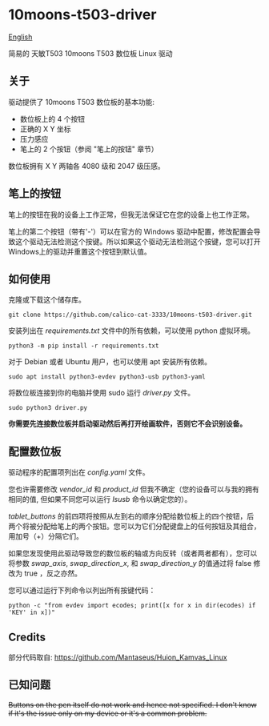 # 10moons-t503-driver

[English](https://github.com/calico-cat-3333/10moons-t503-driver/blob/master/README.md)

简易的 天敏T503 10moons T503 数位板 Linux 驱动

## 关于

驱动提供了 10moons T503 数位板的基本功能:
* 数位板上的 4 个按钮
* 正确的 X Y 坐标
* 压力感应
* 笔上的 2 个按钮（参阅 "笔上的按钮" 章节）

数位板拥有 X Y 两轴各 4080 级和 2047 级压感。

## 笔上的按钮

笔上的按钮在我的设备上工作正常，但我无法保证它在您的设备上也工作正常。

笔上的第二个按钮（带有'-'）可以在官方的 Windows 驱动中配置，修改配置会导致这个驱动无法检测这个按键。所以如果这个驱动无法检测这个按键，您可以打开 Windows上的驱动并重置这个按钮到默认值。

## 如何使用

克隆或下载这个储存库。

```
git clone https://github.com/calico-cat-3333/10moons-t503-driver.git
```

安装列出在 _requirements.txt_ 文件中的所有依赖，可以使用 python 虚拟环境。

```
python3 -m pip install -r requirements.txt
```

对于 Debian 或者 Ubuntu 用户，也可以使用 apt 安装所有依赖。

```
sudo apt install python3-evdev python3-usb python3-yaml
```

将数位板连接到你的电脑并使用 sudo 运行 _driver.py_ 文件。

```
sudo python3 driver.py
```

**你需要先连接数位板并启动驱动然后再打开绘画软件，否则它不会识别设备。**

## 配置数位板

驱动程序的配置项列出在 _config.yaml_ 文件。

您也许需要修改 *vendor_id* 和 *product_id* 但我不确定（您的设备可以与我的拥有相同的值, 但如果不同您可以运行 *lsusb* 命令以确定您的）。

*tablet_buttons* 的前四项将按照从左到右的顺序分配给数位板上的四个按钮，后两个将被分配给笔上的两个按钮。您可以为它们分配键盘上的任何按钮及其组合，用加号（+）分隔它们。

如果您发现使用此驱动导致您的数位板的轴或方向反转（或者两者都有），您可以将参数 *swap_axis*, *swap_direction_x*, 和 *swap_direction_y* 的值通过将 false 修改为 true ，反之亦然。

您可以通过运行下列命令以列出所有按键代码：
```
python -c "from evdev import ecodes; print([x for x in dir(ecodes) if 'KEY' in x])"
```

## Credits

部分代码取自: https://github.com/Mantaseus/Huion_Kamvas_Linux

## 已知问题

~~Buttons on the pen itself do not work and hence not specified. I don't know if it's the issue only on my device or it's a common problem.~~
